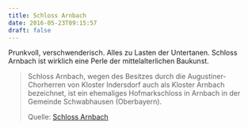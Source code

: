 ```yaml
---
title: Schloss Arnbach
date: 2016-05-23T09:15:57
draft: false
---
```


Prunkvoll, verschwenderisch. Alles zu Lasten der Untertanen.
Schloss Arnbach ist wirklich eine Perle der mittelalterlichen Baukunst.

> Schloss Arnbach, wegen des Besitzes durch die Augustiner-Chorherren von
> Kloster Indersdorf auch als Kloster Arnbach bezeichnet, ist ein
> ehemaliges Hofmarkschloss in Arnbach in der Gemeinde Schwabhausen
> (Oberbayern).
>
> Quelle: [Schloss Arnbach](https://de.wikipedia.org/wiki/Schloss_Arnbach)
